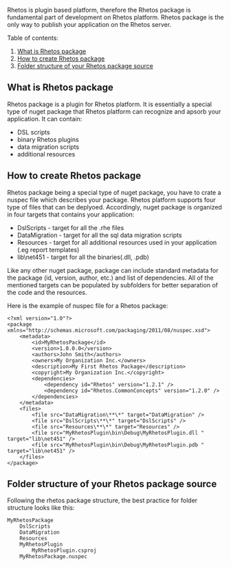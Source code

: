 ﻿Rhetos is plugin based platform, therefore the Rhetos package is fundamental part of development on Rhetos platform. Rhetos package is the only way to publish your application on the Rhetos server.

Table of contents:
1. [What is Rhetos package](#what-is-rhetos-package)
2. [How to create Rhetos package](#how-to-create-rhetos-package)
3. [Folder structure of your Rhetos package source](#folder-structure-of-your-rhetos-package-source)

## What is Rhetos package
Rhetos package is a plugin for Rhetos platform. It is essentially a special type of nuget package that Rhetos platform can recognize and apsorb your application. 
It can contain:
* DSL scripts
* binary Rhetos plugins
* data migration scripts 
* additional resources

## How to create Rhetos package
Rhetos package being a special type of nuget package, you have to crate a nuspec file which describes your package. Rhetos platform supports four type of files that can be deplyoed. Accordingly, nuget package is organized in four targets that contains your application:
* DslScripts - target for all the .rhe files
* DataMigration - target for all the sql data migration scripts
* Resources - target for all additional resources used in your application (.eg report templates)
* lib\net451 - target for all the binaries(.dll, .pdb)

Like any other nuget package, package can include standard metadata for the package (id, version, author, etc.) and list of dependencies.
All of the mentioned targets can be populated by subfolders for better separation of the code and the resources.

Here is the example of nuspec file for a Rhetos package:
```
<?xml version="1.0"?>
<package xmlns="http://schemas.microsoft.com/packaging/2011/08/nuspec.xsd">
    <metadata>
        <id>MyRhetosPackage</id>
        <version>1.0.0.0</version>
        <authors>John Smith</authors>
        <owners>My Organization Inc.</owners>
        <description>My First Rhetos Package</description>
        <copyright>My Organization Inc.</copyright>
        <dependencies>
            <dependency id="Rhetos" version="1.2.1" />
            <dependency id="Rhetos.CommonConcepts" version="1.2.0" />
        </dependencies>
    </metadata>
    <files>
        <file src="DataMigration\**\*" target="DataMigration" />
        <file src="DslScripts\**\*" target="DslScripts" />
        <file src="Resources\**\*" target="Resources" />
        <file src="MyRhetosPlugin\bin\Debug\MyRhetosPlugin.dll " target="lib\net451" />
        <file src="MyRhetosPlugin\bin\Debug\MyRhetosPlugin.pdb " target="lib\net451" />
    </files>
</package>
```

## Folder structure of your Rhetos package source
Following the rhetos package structure, the best practice for folder structure looks like this:
```
MyRhetosPackage
    DslScripts
    DataMigration
    Resources        
	MyRhetosPlugin
		MyRhetosPlugin.csproj
    MyRhetosPackage.nuspec
```



